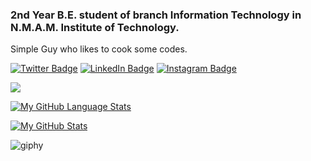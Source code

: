 ### 2nd Year B.E. student of branch Information Technology in N.M.A.M. Institute of Technology.
Simple Guy who likes to cook some codes.

[![Twitter Badge](https://img.shields.io/badge/Twitter-Profile-informational?style=flat&logo=twitter&logoColor=white&color=1CA2F1)](https://twitter.com/NHackerearth)
[![LinkedIn Badge](https://img.shields.io/badge/LinkedIn-Profile-informational?style=flat&logo=linkedin&logoColor=white&color=0D76A8)](https://www.linkedin.com/in/aadarsh-9978091a8/)
[![Instagram Badge](https://img.shields.io/badge/Instagram-Profile-informational?style=flat&logo=instagram&logoColor=white&color=0D76A8)](https://www.instagram.com/aadarsh_hanu?r=nametag)

![](https://visitor-badge.laobi.icu/badge?page_id=aadarsh231099.aadarsh231099)

[![My GitHub Language Stats](https://github-readme-stats.vercel.app/api/top-langs/?username=aadarsh231099&langs_count=5&theme=tokyonight)]()


[![My GitHub Stats](https://github-readme-stats.vercel.app/api/?username=aadarsh231099&count_private=true&theme=tokyonight&showicons=true)]()


![giphy](https://media.giphy.com/media/RbDKaczqWovIugyJmW/giphy.gif)
<!--
**aadarsh231099/aadarsh231099** is a ✨ _special_ ✨ repository because its `README.md` (this file) appears on your GitHub profile.

Here are some ideas to get you started:

- 🔭 I’m currently working on ...
- 🌱 I’m currently learning ...
- 👯 I’m looking to collaborate on ...
- 🤔 I’m looking for help with ...
- 💬 Ask me about ...
- 📫 How to reach me: ...
- 😄 Pronouns: ...
- ⚡ Fun fact: ...
-->
